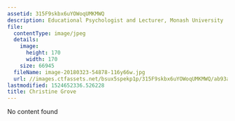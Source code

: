 ```yaml
---
assetid: 315F9skbx6uYOWoqUMKMWQ
description: Educational Psychologist and Lecturer, Monash University
file:
  contentType: image/jpeg
  details:
    image:
      height: 170
      width: 170
    size: 66945
  fileName: image-20180323-54878-116y66w.jpg
  url: //images.ctfassets.net/bsux5spekp1p/315F9skbx6uYOWoqUMKMWQ/ab93a01f6f89b3b6e12fb74b5d183fd2/image-20180323-54878-116y66w.jpg
lastmodified: 1524652336.526228
title: Christine Grove
---
```

No content found